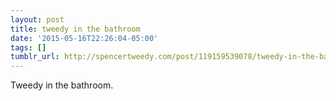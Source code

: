 ```yaml
---
layout: post
title: tweedy in the bathroom
date: '2015-05-16T22:26:04-05:00'
tags: []
tumblr_url: http://spencertweedy.com/post/119159539078/tweedy-in-the-bathroom
---
```

Tweedy in the bathroom.

